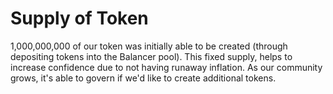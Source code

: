 # Supply of Token

1,000,000,000 of our token was initially able to be created (through depositing tokens into the Balancer pool). This fixed supply, helps to increase confidence due to not having runaway inflation. As our community grows, it's able to govern if we'd like to create additional tokens. &#x20;
